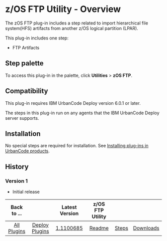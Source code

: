 
z/OS FTP Utility - Overview
===========================

The zOS FTP plug-in includes a step related to import hierarchical file system(HFS) artifacts from another z/OS logical partition (LPAR).

This plug-in includes one step:

* FTP Artifacts


Step palette
------------

To access this plug-in in the palette, click **Utilities** > **zOS FTP**.

Compatibility
-------------

This plug-in requires IBM UrbanCode Deploy version 6.0.1 or later.

The steps in this plug-in run on any agents that the IBM UrbanCode Deploy server supports.

Installation
------------

No special steps are required for installation. See [Installing plug-ins in UrbanCode products](https://community.ibm.com/community/user/wasdevops/blogs/laurel-dickson-bull1/2022/06/13/install-plugins).

History
-------

### Version 1

* Initial release




|          Back to ...          |                                |                                                  Latest Version                                                   |  z/OS FTP Utility   |||
|:-----------------------------:|:------------------------------:|:-----------------------------------------------------------------------------------------------------------------:|:-------------------:| :---: | :---: |
| [All Plugins](../../index.md) | [Deploy Plugins](../README.md) | [1.1100685](https://raw.githubusercontent.com/UrbanCode/IBM-UCD-PLUGINS/main/files/zos-ftp/zos-ftp-1.1100685.zip) | [Readme](README.md) |[Steps](steps.md)|[Downloads](downloads.md)|
